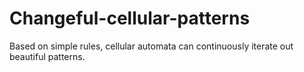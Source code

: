 # Changeful-cellular-patterns
Based on simple rules, cellular automata can continuously iterate out beautiful patterns.
